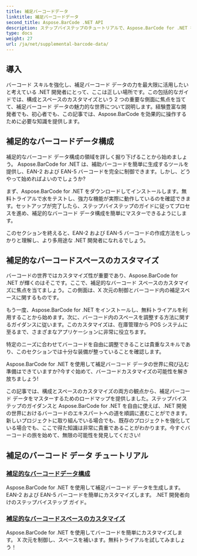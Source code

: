 ```yaml
---
title: 補足バーコードデータ
linktitle: 補足バーコードデータ
second_title: Aspose.BarCode .NET API
description: ステップバイステップのチュートリアルで、Aspose.BarCode for .NET を使用して補足バーコード データを生成およびカスタマイズする方法を学びます。今すぐバーコードのスキルを向上させましょう!
type: docs
weight: 27
url: /ja/net/supplemental-barcode-data/
---
```


## 導入

バーコード スキルを強化し、補足バーコード データの力を最大限に活用したいと考えている .NET 開発者にとって、ここは正しい場所です。この包括的なガイドでは、構成とスペースのカスタマイズという 2 つの重要な側面に焦点を当てて、補足バーコード データの魅力的な世界について説明します。経験豊富な開発者でも、初心者でも、この記事では、Aspose.BarCode を効果的に操作するために必要な知識を提供します。

## 補足的なバーコードデータ構成

補足的なバーコード データ構成の領域を詳しく掘り下げることから始めましょう。 Aspose.BarCode for .NET は、補助バーコードを簡単に生成するツールを提供し、EAN-2 および EAN-5 バーコードを完全に制御できます。しかし、どうやって始めればよいのでしょうか? 

まず、Aspose.BarCode for .NET をダウンロードしてインストールします。無料トライアルで水をテストし、強力な機能が実際に動作しているのを確認できます。セットアップが完了したら、ステップバイステップのガイドに従ってプロセスを進め、補足的なバーコード データ構成を簡単にマスターできるようにします。

このセクションを終えると、EAN-2 および EAN-5 バーコードの作成方法をしっかりと理解し、より多用途な .NET 開発者になれるでしょう。

## 補足的なバーコードスペースのカスタマイズ

バーコードの世界ではカスタマイズ性が重要であり、Aspose.BarCode for .NET が輝くのはそこです。ここで、補足的なバーコード スペースのカスタマイズに焦点を当てましょう。この側面は、X 次元の制御とバーコード内の補足スペースに関するものです。

もう一度、Aspose.BarCode for .NET をインストールし、無料トライアルを利用することから始めます。次に、バーコード内のスペースを調整する方法に関するガイダンスに従います。このカスタマイズは、在庫管理から POS システムに至るまで、さまざまなアプリケーションに非常に役立ちます。

特定のニーズに合わせてバーコードを自由に調整できることは貴重なスキルであり、このセクションでは十分な装備が整っていることを確認します。

Aspose.BarCode for .NET を使用して補足バーコード データの世界に飛び込む準備はできていますか?今すぐ始めて、バーコードカスタマイズの可能性を解き放ちましょう!

この記事では、構成とスペースのカスタマイズの両方の観点から、補足バーコード データをマスターするためのロードマップを提供しました。ステップバイステップのガイダンスと Aspose.BarCode for .NET を自由に使えば、.NET 開発の世界におけるバーコードのエキスパートへの道を順調に進むことができます。新しいプロジェクトに取り組んでいる場合でも、既存のプロジェクトを強化している場合でも、ここで得た知識は非常に貴重であることがわかります。今すぐバーコードの旅を始めて、無限の可能性を発見してください!

## 補足のバーコード データ チュートリアル
### [補足的なバーコードデータ構成](./supplemental-barcode-data-configuration/)
Aspose.BarCode for .NET を使用して補足バーコード データを生成します。 EAN-2 および EAN-5 バーコードを簡単にカスタマイズします。 .NET 開発者向けのステップバイステップ ガイド。
### [補足的なバーコードスペースのカスタマイズ](./supplemental-barcode-space-customization/)
Aspose.BarCode for .NET を使用してバーコードを簡単にカスタマイズします。 X 次元を制御し、スペースを補います。無料トライアルを試してみましょう！